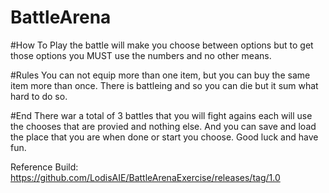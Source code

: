 # BattleArena

#How To Play
the battle will make you choose between options but to get those options you MUST use the numbers and no other means.


#Rules
You can not equip more than one item, but you can buy the same item more than once.
There is battleing and so you can die but it sum what hard to do so.

#End
There war a total of 3 battles that you will fight agains each will use the chooses that are provied and nothing else.
And you can save and load the place that you are when done or start you choose.
Good luck and have fun.



Reference Build:
https://github.com/LodisAIE/BattleArenaExercise/releases/tag/1.0
